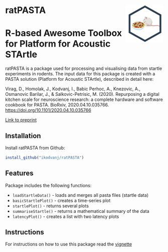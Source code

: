 
# ratPASTA <img src='man/figures/logo.png' align="right" height="120" />

<!-- README.md is generated from README.Rmd. Please edit that file -->

# R-based Awesome Toolbox for Platform for Acoustic STArtle

<!-- badges: start -->

<!-- badges: end -->

ratPASTA is a package used for processing and visualising data from
startle experiments in rodents. The input data for this package is
created with a PASTA solution (Platform for Acoustic STArtle), described
in detail here:

Virag, D., Homolak, J., Kodvanj, I., Babic Perhoc, A., Knezovic, A.,
Osmanovic Barilar, J., & Salkovic-Petrisic, M. (2020). Repurposing a
digital kitchen scale for neuroscience research: a complete hardware and
software cookbook for PASTA. BioRxiv, 2020.04.10.035766.
<https://doi.org/10.1101/2020.04.10.035766>

[Link to
preprint](https://www.biorxiv.org/content/10.1101/2020.04.10.035766v1)

## Installation

Install ratPASTA from Github:

``` r
install_github("ikodvanj/ratPASTA")
```

## Features

Package includes the following functions:

  - `loadStartleData()` - loads and merges all pasta files (startle
    data)
  - `basicStartlePlot()` - creates a time-series plot
  - `startlePlot()` - returns several plots
  - `summariseStartle()` - returns a mathematical summary of the data
  - `latencyPlot()` - creates a list with two latency plots

## Instructions

For instructions on how to use this package read the
[vignette](https://ikodvanj.github.io/ratPASTAsite/articles/ratPASTA.html)
